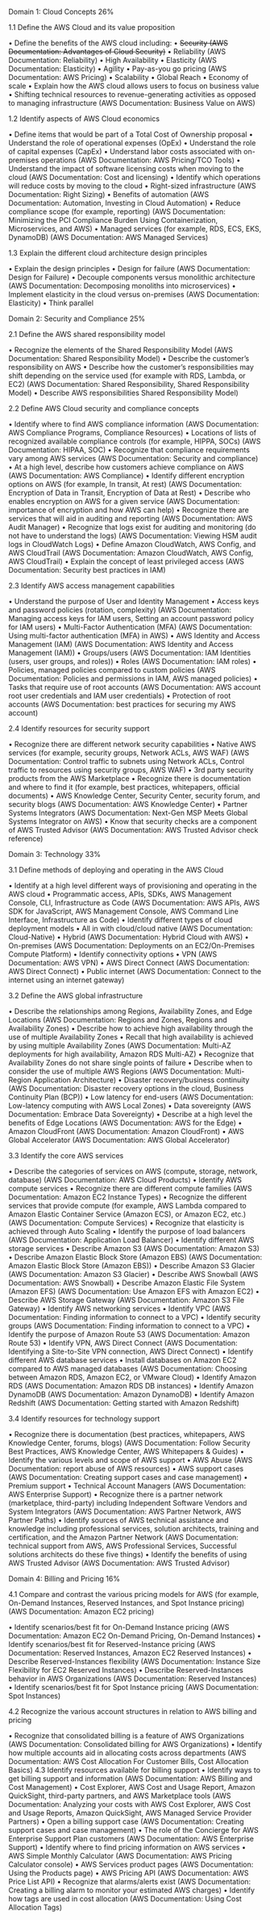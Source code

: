 Domain 1: Cloud Concepts 26%

1.1 Define the AWS Cloud and its value proposition

•	Define the benefits of the AWS cloud including:
•	<strike>Security (AWS Documentation: Advantages of Cloud Security)</strike>
•	Reliability (AWS Documentation: Reliability)
•	High Availability
•	Elasticity (AWS Documentation: Elasticity)
•	Agility
•	Pay-as-you go pricing (AWS Documentation: AWS Pricing)
•	Scalability
•	Global Reach
•	Economy of scale
•	Explain how the AWS cloud allows users to focus on business value
•	Shifting technical resources to revenue-generating activities as opposed to managing infrastructure (AWS Documentation: Business Value on AWS)

1.2 Identify aspects of AWS Cloud economics

•	Define items that would be part of a Total Cost of Ownership proposal
•	Understand the role of operational expenses (OpEx)
•	Understand the role of capital expenses (CapEx)
•	Understand labor costs associated with on-premises operations (AWS Documentation: AWS Pricing/TCO Tools)
•	Understand the impact of software licensing costs when moving to the cloud (AWS Documentation: Cost and licensing)
•	Identify which operations will reduce costs by moving to the cloud
•	Right-sized infrastructure (AWS Documentation: Right Sizing)
•	Benefits of automation (AWS Documentation: Automation, Investing in Cloud Automation)
•	Reduce compliance scope (for example, reporting) (AWS Documentation: Minimizing the PCI Compliance Burden Using Containerization, Microservices, and AWS)
•	Managed services (for example, RDS, ECS, EKS, DynamoDB) (AWS Documentation: AWS Managed Services)

1.3 Explain the different cloud architecture design principles

•	Explain the design principles
•	Design for failure (AWS Documentation: Design for Failure)
•	Decouple components versus monolithic architecture (AWS Documentation: Decomposing monoliths into microservices)
•	Implement elasticity in the cloud versus on-premises (AWS Documentation: Elasticity)
•	Think parallel

Domain 2: Security and Compliance 25%

2.1 Define the AWS shared responsibility model

•	Recognize the elements of the Shared Responsibility Model (AWS Documentation: Shared Responsibility Model)
•	Describe the customer’s responsibility on AWS
•	Describe how the customer’s responsibilities may shift depending on the service used (for example with RDS, Lambda, or EC2) (AWS Documentation: Shared Responsibility, Shared Responsibility Model)
•	Describe AWS responsibilities Shared Responsibility Model)

2.2 Define AWS Cloud security and compliance concepts

•	Identify where to find AWS compliance information (AWS Documentation: AWS Compliance Programs, Compliance Resources)
•	Locations of lists of recognized available compliance controls (for example, HIPPA, SOCs) (AWS Documentation: HIPAA, SOC)
•	Recognize that compliance requirements vary among AWS services (AWS Documentation: Security and compliance)
•	At a high level, describe how customers achieve compliance on AWS (AWS Documentation: AWS Compliance)
•	Identify different encryption options on AWS (for example, In transit, At rest) (AWS Documentation: Encryption of Data in Transit, Encryption of Data at Rest)
•	Describe who enables encryption on AWS for a given service (AWS Documentation: importance of encryption and how AWS can help)
•	Recognize there are services that will aid in auditing and reporting (AWS Documentation: AWS Audit Manager)
•	Recognize that logs exist for auditing and monitoring (do not have to understand the logs) (AWS Documentation: Viewing HSM audit logs in CloudWatch Logs)
•	Define Amazon CloudWatch, AWS Config, and AWS CloudTrail (AWS Documentation: Amazon CloudWatch, AWS Config, AWS CloudTrail)
•	Explain the concept of least privileged access (AWS Documentation: Security best practices in IAM)

2.3 Identify AWS access management capabilities

•	Understand the purpose of User and Identity Management
•	Access keys and password policies (rotation, complexity) (AWS Documentation: Managing access keys for IAM users, Setting an account password policy for IAM users)
•	Multi-Factor Authentication (MFA) (AWS Documentation: Using multi-factor authentication (MFA) in AWS)
•	AWS Identity and Access Management (IAM) (AWS Documentation: AWS Identity and Access Management (IAM))
•	Groups/users (AWS Documentation: IAM Identities (users, user groups, and roles))
•	Roles (AWS Documentation: IAM roles)
•	Policies, managed policies compared to custom policies (AWS Documentation: Policies and permissions in IAM, AWS managed policies)
•	Tasks that require use of root accounts (AWS Documentation: AWS account root user credentials and IAM user credentials)
•	Protection of root accounts (AWS Documentation: best practices for securing my AWS account)

2.4 Identify resources for security support

•	Recognize there are different network security capabilities
•	Native AWS services (for example, security groups, Network ACLs, AWS WAF) (AWS Documentation: Control traffic to subnets using Network ACLs, Control traffic to resources using security groups, AWS WAF)
•	3rd party security products from the AWS Marketplace
•	Recognize there is documentation and where to find it (for example, best practices, whitepapers, official documents)
•	AWS Knowledge Center, Security Center, security forum, and security blogs (AWS Documentation: AWS Knowledge Center)
•	Partner Systems Integrators (AWS Documentation: Next-Gen MSP Meets Global Systems Integrator on AWS)
•	Know that security checks are a component of AWS Trusted Advisor (AWS Documentation: AWS Trusted Advisor check reference)


Domain 3: Technology 33%

3.1 Define methods of deploying and operating in the AWS Cloud

•	Identify at a high level different ways of provisioning and operating in the AWS cloud
•	Programmatic access, APIs, SDKs, AWS Management Console, CLI, Infrastructure as Code (AWS Documentation: AWS APIs, AWS SDK for JavaScript, AWS Management Console, AWS Command Line Interface, Infrastructure as Code)
•	Identify different types of cloud deployment models
•	All in with cloud/cloud native (AWS Documentation: Cloud-Native)
•	Hybrid (AWS Documentation: Hybrid Cloud with AWS)
•	On-premises (AWS Documentation: Deployments on an EC2/On-Premises Compute Platform)
•	Identify connectivity options
•	VPN (AWS Documentation: AWS VPN)
•	AWS Direct Connect (AWS Documentation: AWS Direct Connect)
•	Public internet (AWS Documentation: Connect to the internet using an internet gateway)

3.2 Define the AWS global infrastructure

•	Describe the relationships among Regions, Availability Zones, and Edge Locations (AWS Documentation: Regions and Zones, Regions and Availability Zones)
•	Describe how to achieve high availability through the use of multiple Availability Zones
•	Recall that high availability is achieved by using multiple Availability Zones (AWS Documentation: Multi-AZ deployments for high availability, Amazon RDS Multi-AZ)
•	Recognize that Availability Zones do not share single points of failure
•	Describe when to consider the use of multiple AWS Regions (AWS Documentation: Multi-Region Application Architecture)
•	Disaster recovery/business continuity (AWS Documentation: Disaster recovery options in the cloud, Business Continuity Plan (BCP))
•	Low latency for end-users (AWS Documentation: Low-latency computing with AWS Local Zones)
•	Data sovereignty (AWS Documentation: Embrace Data Sovereignty)
•	Describe at a high level the benefits of Edge Locations (AWS Documentation: AWS for the Edge)
•	Amazon CloudFront (AWS Documentation: Amazon CloudFront)
•	AWS Global Accelerator (AWS Documentation: AWS Global Accelerator)

3.3 Identify the core AWS services

•	Describe the categories of services on AWS (compute, storage, network, database) (AWS Documentation: AWS Cloud Products)
•	Identify AWS compute services
•	Recognize there are different compute families (AWS Documentation: Amazon EC2 Instance Types)
•	Recognize the different services that provide compute (for example, AWS Lambda compared to Amazon Elastic Container Service (Amazon ECS), or Amazon EC2, etc.) (AWS Documentation: Compute Services)
•	Recognize that elasticity is achieved through Auto Scaling
•	Identify the purpose of load balancers (AWS Documentation: Application Load Balancer)
•	Identify different AWS storage services
•	Describe Amazon S3 (AWS Documentation: Amazon S3)
•	Describe Amazon Elastic Block Store (Amazon EBS) (AWS Documentation: Amazon Elastic Block Store (Amazon EBS))
•	Describe Amazon S3 Glacier (AWS Documentation: Amazon S3 Glacier)
•	Describe AWS Snowball (AWS Documentation: AWS Snowball)
•	Describe Amazon Elastic File System (Amazon EFS) (AWS Documentation: Use Amazon EFS with Amazon EC2)
•	Describe AWS Storage Gateway (AWS Documentation: Amazon S3 File Gateway)
•	Identify AWS networking services
•	Identify VPC (AWS Documentation: Finding information to connect to a VPC)
•	Identify security groups (AWS Documentation: Finding information to connect to a VPC)
•	Identify the purpose of Amazon Route 53 (AWS Documentation: Amazon Route 53)
•	Identify VPN, AWS Direct Connect (AWS Documentation: Identifying a Site-to-Site VPN connection, AWS Direct Connect)
•	Identify different AWS database services
•	Install databases on Amazon EC2 compared to AWS managed databases (AWS Documentation: Choosing between Amazon RDS, Amazon EC2, or VMware Cloud)
•	Identify Amazon RDS (AWS Documentation: Amazon RDS DB instances)
•	Identify Amazon DynamoDB (AWS Documentation: Amazon DynamoDB)
•	Identify Amazon Redshift (AWS Documentation: Getting started with Amazon Redshift)

3.4 Identify resources for technology support

•	Recognize there is documentation (best practices, whitepapers, AWS Knowledge Center, forums, blogs) (AWS Documentation: Follow Security Best Practices, AWS Knowledge Center, AWS Whitepapers & Guides)
•	Identify the various levels and scope of AWS support
•	AWS Abuse (AWS Documentation: report abuse of AWS resources)
•	AWS support cases (AWS Documentation: Creating support cases and case management)
•	Premium support
•	Technical Account Managers (AWS Documentation: AWS Enterprise Support)
•	Recognize there is a partner network (marketplace, third-party) including Independent Software Vendors and System Integrators (AWS Documentation: AWS Partner Network, AWS Partner Paths)
•	Identify sources of AWS technical assistance and knowledge including professional services, solution architects, training and certification, and the Amazon Partner Network (AWS Documentation: technical support from AWS, AWS Professional Services, Successful solutions architects do these five things)
•	Identify the benefits of using AWS Trusted Advisor (AWS Documentation: AWS Trusted Advisor)

Domain 4: Billing and Pricing 16%

4.1 Compare and contrast the various pricing models for AWS (for example, On-Demand Instances, Reserved Instances, and Spot Instance pricing) (AWS Documentation: Amazon EC2 pricing)

•	Identify scenarios/best fit for On-Demand Instance pricing (AWS Documentation: Amazon EC2 On-Demand Pricing, On-Demand Instances)
•	Identify scenarios/best fit for Reserved-Instance pricing (AWS Documentation: Reserved Instances, Amazon EC2 Reserved Instances)
•	Describe Reserved-Instances flexibility (AWS Documentation: Instance Size Flexibility for EC2 Reserved Instances)
•	Describe Reserved-Instances behavior in AWS Organizations (AWS Documentation: Reserved Instances)
•	Identify scenarios/best fit for Spot Instance pricing (AWS Documentation: Spot Instances)

4.2 Recognize the various account structures in relation to AWS billing and pricing

•	Recognize that consolidated billing is a feature of AWS Organizations (AWS Documentation: Consolidated billing for AWS Organizations)
•	Identify how multiple accounts aid in allocating costs across departments (AWS Documentation: AWS Cost Allocation For Customer Bills, Cost Allocation Basics)
4.3 Identify resources available for billing support
•	Identify ways to get billing support and information (AWS Documentation: AWS Billing and Cost Management)
•	Cost Explorer, AWS Cost and Usage Report, Amazon QuickSight, third-party partners, and AWS Marketplace tools (AWS Documentation: Analyzing your costs with AWS Cost Explorer, AWS Cost and Usage Reports, Amazon QuickSight, AWS Managed Service Provider Partners)
•	Open a billing support case (AWS Documentation: Creating support cases and case management)
•	The role of the Concierge for AWS Enterprise Support Plan customers (AWS Documentation: AWS Enterprise Support)
•	Identify where to find pricing information on AWS services
•	AWS Simple Monthly Calculator (AWS Documentation: AWS Pricing Calculator console)
•	AWS Services product pages (AWS Documentation: Using the Products page)
•	AWS Pricing API (AWS Documentation: AWS Price List API)
•	Recognize that alarms/alerts exist (AWS Documentation: Creating a billing alarm to monitor your estimated AWS charges)
•	Identify how tags are used in cost allocation (AWS Documentation: Using Cost Allocation Tags)

